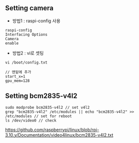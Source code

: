 
## Setting camera
- 방법1 : raspi-config 사용
```
raspi-config
Interfacing Options
Camera
enable
```
- 방법2 : vi로 셋팅
```
vi /boot/config.txt

// 맨밑에 추가
start_x=1
gpu_mem=128
```

## Setting bcm2835-v4l2
```
sudo modprobe bcm2835-v4l2 // set v4l2
grep "bcm2835-v4l2" /etc/modules || echo "bcm2835-v4l2" >> /etc/modules // set for reboot 
ls /dev/video0 // check
```

https://github.com/raspberrypi/linux/blob/rpi-3.10.y/Documentation/video4linux/bcm2835-v4l2.txt
